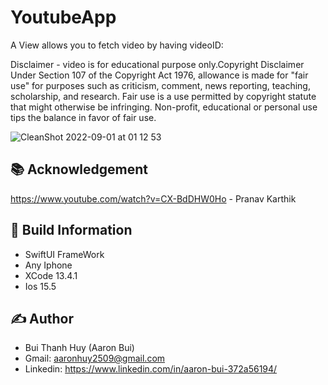 # YoutubeApp

A View allows you to fetch video by having videoID:

Disclaimer -
video is for educational purpose only.Copyright Disclaimer Under Section 107 of the Copyright Act 1976, allowance is made for "fair use" for purposes such as criticism, comment, news reporting, teaching, scholarship, and research. Fair use is a use permitted by copyright statute that might otherwise be infringing. Non-profit, educational or personal use tips the balance in favor of fair use.

![CleanShot 2022-09-01 at 01 12 53](https://user-images.githubusercontent.com/56668881/187750013-bdfc3c97-b162-4cf2-87da-0fa0ec8139ee.gif)


## 📚 Acknowledgement
https://www.youtube.com/watch?v=CX-BdDHW0Ho - Pranav Karthik

## 🔧 Build Information
- SwiftUI FrameWork
- Any Iphone
- XCode 13.4.1
- Ios 15.5

## ✍️ Author
- Bui Thanh Huy (Aaron Bui)
- Gmail: aaronhuy2509@gmail.com
- Linkedin: https://www.linkedin.com/in/aaron-bui-372a56194/
